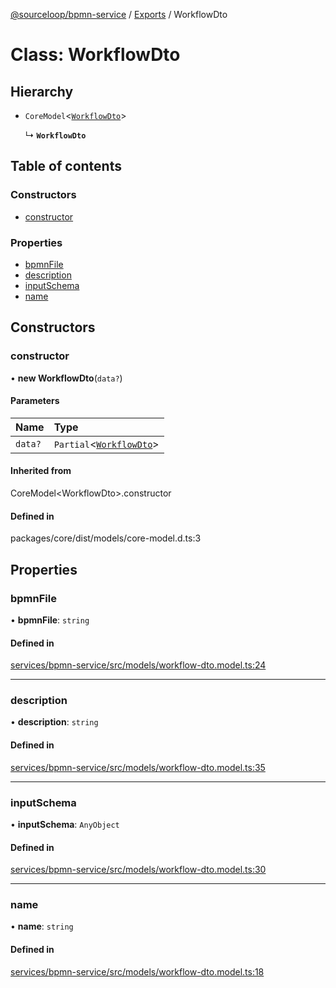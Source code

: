 [@sourceloop/bpmn-service](../README.md) / [Exports](../modules.md) / WorkflowDto

# Class: WorkflowDto

## Hierarchy

- `CoreModel`<[`WorkflowDto`](WorkflowDto.md)\>

  ↳ **`WorkflowDto`**

## Table of contents

### Constructors

- [constructor](WorkflowDto.md#constructor)

### Properties

- [bpmnFile](WorkflowDto.md#bpmnfile)
- [description](WorkflowDto.md#description)
- [inputSchema](WorkflowDto.md#inputschema)
- [name](WorkflowDto.md#name)

## Constructors

### constructor

• **new WorkflowDto**(`data?`)

#### Parameters

| Name | Type |
| :------ | :------ |
| `data?` | `Partial`<[`WorkflowDto`](WorkflowDto.md)\> |

#### Inherited from

CoreModel<WorkflowDto\>.constructor

#### Defined in

packages/core/dist/models/core-model.d.ts:3

## Properties

### bpmnFile

• **bpmnFile**: `string`

#### Defined in

[services/bpmn-service/src/models/workflow-dto.model.ts:24](https://github.com/sourcefuse/loopback4-microservice-catalog/blob/d35fdb3f0/services/bpmn-service/src/models/workflow-dto.model.ts#L24)

___

### description

• **description**: `string`

#### Defined in

[services/bpmn-service/src/models/workflow-dto.model.ts:35](https://github.com/sourcefuse/loopback4-microservice-catalog/blob/d35fdb3f0/services/bpmn-service/src/models/workflow-dto.model.ts#L35)

___

### inputSchema

• **inputSchema**: `AnyObject`

#### Defined in

[services/bpmn-service/src/models/workflow-dto.model.ts:30](https://github.com/sourcefuse/loopback4-microservice-catalog/blob/d35fdb3f0/services/bpmn-service/src/models/workflow-dto.model.ts#L30)

___

### name

• **name**: `string`

#### Defined in

[services/bpmn-service/src/models/workflow-dto.model.ts:18](https://github.com/sourcefuse/loopback4-microservice-catalog/blob/d35fdb3f0/services/bpmn-service/src/models/workflow-dto.model.ts#L18)
